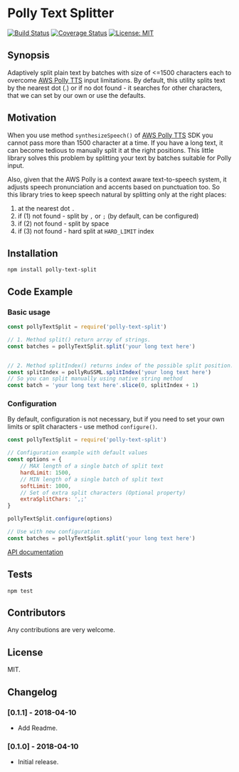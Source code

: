 # Polly Text Splitter

[![Build Status](https://travis-ci.org/oleglegun/polly-text-split.svg?branch=master)](https://travis-ci.org/oleglegun/polly-text-split)
[![Coverage Status](https://coveralls.io/repos/github/oleglegun/polly-text-split/badge.svg?branch=master)](https://coveralls.io/github/oleglegun/polly-text-split?branch=master)
[![License: MIT](https://img.shields.io/badge/License-MIT-yellow.svg)](https://opensource.org/licenses/MIT)

## Synopsis

Adaptively split plain text by batches with size of <=1500 characters each to overcome [AWS Polly TTS](https://aws.amazon.com/ru/polly/) input limitations. By default, this utility splits text by the nearest dot (.) or if no dot found - it searches for other characters, that we can set by our own or use the defaults.

## Motivation

When you use method `synthesizeSpeech()` of [AWS Polly TTS](https://aws.amazon.com/ru/polly/) SDK you cannot pass more than 1500 character at a time. If you have a long text, it can become tedious to manually split it at the right positions. This little library solves this problem by splitting your text by batches suitable for Polly input.

Also, given that the AWS Polly is a context aware text-to-speech system, it adjusts speech pronunciation and accents based on punctuation too. So this library tries to keep speech natural by splitting only at the right places:

1. at the nearest dot `.`
2. if (1) not found - split by `,` or `;` (by default, can be configured)
3. if (2) not found - split by space ` `
4. if (3) not found - hard split at `HARD_LIMIT` index


## Installation

`npm install polly-text-split`

## Code Example

### Basic usage

```js
const pollyTextSplit = require('polly-text-split')

// 1. Method split() return array of strings.
const batches = pollyTextSplit.split('your long text here')


// 2. Method splitIndex() returns index of the possible split position.
const splitIndex = pollyRuSSML.splitIndex('your long text here')
// So you can split manually using native string method
const batch = 'your long text here'.slice(0, splitIndex + 1)
```

### Configuration

By default, configuration is not necessary, but if you need to set your own limits or split characters - use method `configure()`.

```js
const pollyTextSplit = require('polly-text-split')

// Configuration example with default values
const options = {
    // MAX length of a single batch of split text
    hardLimit: 1500,
    // MIN length of a single batch of split text
    softLimit: 1000,
    // Set of extra split characters (Optional property) 
    extraSplitChars: ',;'
}

pollyTextSplit.configure(options)

// Use with new configuration
const batches = pollyTextSplit.split('your long text here')

```

[API documentation](./API.md)


## Tests

`npm test`

## Contributors

Any contributions are very welcome.

## License

MIT.

## Changelog

### [0.1.1] - 2018-04-10
- Add Readme.

### [0.1.0] - 2018-04-10
- Initial release.

